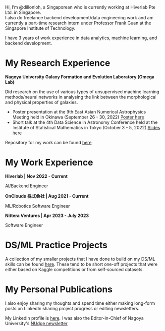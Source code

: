 Hi, I’m @dillonloh, a Singaporean who is currently working at Hiverlab Pte Ltd. in Singapore.  
I also do freelance backend development/data engineering work and am currently a part-time research intern under Professor Frank Guan at the Singapore Institute of Technology.

I have 3 years of work experience in data analytics, machine learning, and backend development.


# My Research Experience

**Nagoya University Galaxy Formation and Evolution Laboratory (Omega Lab)**

Did research on the use of various types of unsupervised machine learning methods/neural networks in analysing the link between the morphological and physical properties of galaxies.

- Poster presentation at the 9th East Asian Numerical Astrophysics Meeting held in Okinawa (September 26 - 30, 2022) [Poster here](https://drive.google.com/file/d/1p8KgDVcbgbj3gPB_b58x4WM6ZLkN1kal/view?usp=sharing)
- Short talk at the 4th Data Science in Astronomy Conference held at the Institute of Statistical Mathematics in Tokyo (October 3 - 5, 2022) [Slides here](https://docs.google.com/presentation/d/1eCxuSCMEshO7sUaviOSEWU8hxl2yHAMQ/edit?usp=sharing&ouid=106418298605170918085&rtpof=true&sd=true)

Repository for my work can be found [here](https://github.com/dillonloh/galaxy-pca) 

# My Work Experience

**Hiverlab | Nov 2022 - Current**

AI/Backend Engineer

**OnClouds 株式会社 | Aug 2021 - Current**

ML/Robotics Software Engineer

**Nittera Ventures | Apr 2023 - July 2023**

Software Engineer

# DS/ML Practice Projects
A collection of my smaller projects that I have done to build on my DS/ML skills can be found [here](https://github.com/dillonloh/ds-projects). These tend to be short one-off projects that were either based on Kaggle competitions or from self-sourced datasets.

# My Personal Publications
I also enjoy sharing my thoughts and spend time either making long-form posts on LinkedIn sharing project progress or editing newsletters.

My LinkedIn profile is [here](https://www.linkedin.com/in/dillonloh/).
I was also the Editor-in-Chief of Nagoya University's [NUdge newsletter](https://github.com/dillonloh/my-publications/tree/main/nudge-newsletter)


<!---
dillonloh/dillonloh is a ✨ special ✨ repository because its `README.md` (this file) appears on your GitHub profile.
You can click the Preview link to take a look at your changes.
--->
